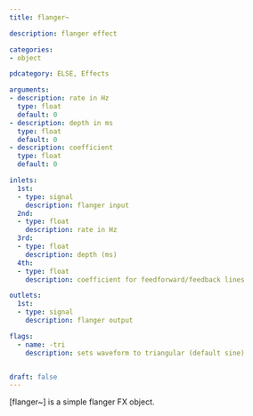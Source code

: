 ```yaml
---
title: flanger~

description: flanger effect

categories:
- object

pdcategory: ELSE, Effects

arguments:
- description: rate in Hz
  type: float
  default: 0
- description: depth in ms
  type: float
  default: 0
- description: coefficient
  type: float
  default: 0

inlets:
  1st:
  - type: signal
    description: flanger input
  2nd:
  - type: float
    description: rate in Hz
  3rd:
  - type: float
    description: depth (ms)
  4th:
  - type: float
    description: coefficient for feedforward/feedback lines

outlets:
  1st:
  - type: signal
    description: flanger output

flags:
  - name: -tri
    description: sets waveform to triangular (default sine)


draft: false
---
```


[flanger~] is a simple flanger FX object.

